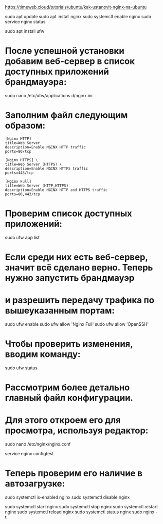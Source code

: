 https://timeweb.cloud/tutorials/ubuntu/kak-ustanovit-nginx-na-ubuntu

sudo apt update
sudo apt install nginx
sudo systemctl enable nginx
sudo service nginx status


sudo apt install ufw

# После успешной установки добавим веб-сервер в список доступных приложений брандмауэра:
sudo nano /etc/ufw/applications.d/nginx.ini

# Заполним файл следующим образом:
```
[Nginx HTTP]
title=Web Server
description=Enable NGINX HTTP traffic
ports=80/tcp

[Nginx HTTPS] \
title=Web Server (HTTPS) \
description=Enable NGINX HTTPS traffic
ports=443/tcp

[Nginx Full]
title=Web Server (HTTP,HTTPS)
description=Enable NGINX HTTP and HTTPS traffic
ports=80,443/tcp
```

# Проверим список доступных приложений:
sudo ufw app list

# Если среди них есть веб-сервер, значит всё сделано верно. Теперь нужно запустить брандмауэр 
# и разрешить передачу трафика по вышеуказанным портам:
sudo ufw enable
sudo ufw allow 'Nginx Full'
sudo ufw allow 'OpenSSH'


# Чтобы проверить изменения, вводим команду:
sudo ufw status


# Рассмотрим более детально главный файл конфигурации. 
# Для этого откроем его для просмотра, используя редактор:
sudo nano /etc/nginx/nginx.conf



service nginx configtest

# Теперь проверим его наличие в автозагрузке:
sudo systemctl is-enabled nginx
sudo systemctl disable nginx

sudo systemctl start nginx
sudo systemctl stop nginx
sudo systemctl restart nginx
sudo systemctl reload nginx
sudo systemctl status nginx
sudo nginx -t
